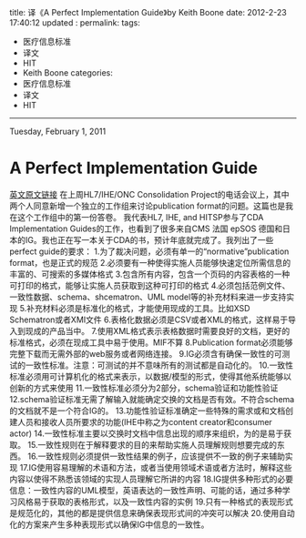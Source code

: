title: 译《A Perfect Implementation Guide》by Keith Boone
date: 2012-2-23 17:40:12
updated	:
permalink:
tags:
- 医疗信息标准
- 译文
- HIT
- Keith Boone
categories:
- 医疗信息标准
- 译文
- HIT

---

Tuesday, February 1, 2011
# A Perfect Implementation Guide

[英文原文链接](http://motorcycleguy.blogspot.com/2011/02/perfect-implementation-guide.html)
在上周HL7/IHE/ONC Consolidation Project的电话会议上，其中两个人同意新增一个独立的工作组来讨论publication format的问题。这篇也是我在这个工作组中的第一份答卷。
我代表HL7, IHE, and HITSP参与了CDA Implementation Guides的工作，也看到了很多来自CMS 法国 epSOS 德国和日本的IG。我也正在写一本关于CDA的书，预计年底就完成了。我列出了一些perfect guide的要求：
1.为了裁决问题，必须有单一的“normative”publication format，也是正式的规范
2.必须要有一种使得实施人员能够快速定位所需信息的丰富的、可搜索的多媒体格式
3.包含所有内容，包含一个页码的内容表格的一种可打印的格式，能够让实施人员获取到这种可打印的格式
4.必须包括范例文件、一致性数据、schema、shcematron、UML model等的补充材料来进一步支持实现
5.补充材料必须是标准化的格式，才能使用现成的工具。比如XSD Schematron或者XMI文件
6.表格化数据必须是CSV或者XML的格式，这样易于导入到现成的产品当中。
7.使用XML格式表示表格数据时需要良好的文档，更好的标准格式，必须在现成工具中易于使用。MIF不算
8.Publication format必须能够完整下载而无需外部的web服务或者网络连接。
9.IG必须含有确保一致性的可测试的一致性标准。注意：可测试的并不意味所有的测试都是自动化的。
10.一致性标准必须用可计算机化的格式来表示，以数据/模型的形式，使得其他系统能够以创新的方式来使用
11.一致性标准必须分为2部分，schema验证和功能性验证
12.schema验证标准无需了解输入就能确定交换的文档是否有效。不符合schema的文档就不是一个符合IG的。
13.功能性验证标准确定一些特殊的需求或和文档创建人员和接收人员所要求的功能(IHE中称之为content creator和consumer actor)
14.一致性标准主要以交换时文档中信息出现的顺序来组织，为的是易于获取。
15.一致性规则在于解释要求的目的来帮助实施人员理解规则想要完成的东西。
16.一致性规则必须提供一致性结果的例子，应该提供不一致的例子来辅助实现
17.IG使用容易理解的术语和方法，或者当使用领域术语或者方法时，解释这些内容以使得不熟悉该领域的实现人员理解它所讲的内容
18.IG提供多种形式的必要信息：一致性内容的UML模型，英语表达的一致性声明、可能的话，通过多种学习风格易于获取的表格形式，以及一致性内容的实例
19.只有一种格式的表现形式是规范化的，其他的都是提供信息来确保表现形式间的冲突可以解决
20.使用自动化的方案来产生多种表现形式以确保IG中信息的一致性。
